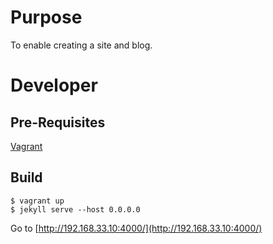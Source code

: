 # Purpose
To enable creating a site and blog.

# Developer

## Pre-Requisites
[Vagrant](https://www.vagrantup.com/)

## Build

    $ vagrant up
    $ jekyll serve --host 0.0.0.0
    
Go to [http://192.168.33.10:4000/](http://192.168.33.10:4000/)